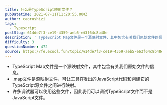 ```yaml
---
title: 什么是TypeScript映射文件？
pubDatetime: 2021-07-11T11:20:55.000Z
author: caorushizi
tags:
  - Typescript
postSlug: 614de7f3-ce19-4359-aeb5-e63f64c8b48e
description: ' TypeScript Map文件是一个源映射文件，其中包含有关我们原始文件的信息。 .map文件是源映射文件，可让工具在发出的JavaScript代码和创建它的TypeScript源文件之间进行映射。 许多调试器可以使用这些文件，因此我们可以调试TypeScript文件而不是JavaScript文件。 '
difficulty: 3
questionNumber: 472
source: https://fe.ecool.fun/topic/614de7f3-ce19-4359-aeb5-e63f64c8b48e
---
```


* TypeScript Map文件是一个源映射文件，其中包含有关我们原始文件的信息。
* .map文件是源映射文件，可让工具在发出的JavaScript代码和创建它的TypeScript源文件之间进行映射。
* 许多调试器可以使用这些文件，因此我们可以调试TypeScript文件而不是JavaScript文件。
